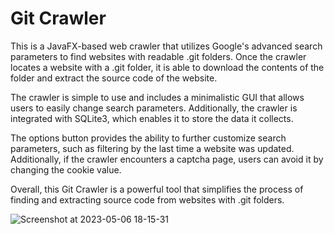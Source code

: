 # Git Crawler

This is a JavaFX-based web crawler that utilizes Google's advanced search parameters to find websites with readable .git folders. Once the crawler locates a website with a .git folder, it is able to download the contents of the folder and extract the source code of the website.

The crawler is simple to use and includes a minimalistic GUI that allows users to easily change search parameters. Additionally, the crawler is integrated with SQLite3, which enables it to store the data it collects.

The options button provides the ability to further customize search parameters, such as filtering by the last time a website was updated. Additionally, if the crawler encounters a captcha page, users can avoid it by changing the cookie value.

Overall, this Git Crawler is a powerful tool that simplifies the process of finding and extracting source code from websites with .git folders.

![Screenshot at 2023-05-06 18-15-31](https://user-images.githubusercontent.com/16736715/236632709-200ac0b2-9dfc-4f1b-ae89-ab1e69b74955.png)
